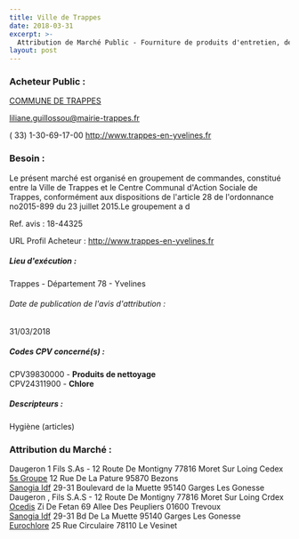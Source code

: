 ```yaml
---
title: Ville de Trappes
date: 2018-03-31
excerpt: >-
  Attribution de Marché Public - Fourniture de produits d'entretien, de petit matériel d'entretien et de produits jetables
layout: post
---
```


### Acheteur Public : 
<a href="/acheteur-33/siren-217806215"> COMMUNE DE TRAPPES</a><br/>



liliane.guillossou@mairie-trappes.fr

( 33) 1-30-69-17-00
http://www.trappes-en-yvelines.fr
### Besoin :

Le présent marché est organisé en groupement de commandes, constitué entre la Ville de Trappes et le Centre Communal d'Action Sociale de Trappes, conformément aux dispositions de l'article 28 de l'ordonnance no2015-899 du 23 juillet 2015.Le groupement a d

Ref. avis : 18-44325

URL Profil Acheteur : http://www.trappes-en-yvelines.fr

##### Lieu d'exécution :

Trappes - Département 78 - Yvelines

###### Date de publication de l'avis d'attribution : 
31/03/2018

##### Codes CPV concerné(s) :
CPV39830000 - **Produits de nettoyage** <br/>
CPV24311900 - **Chlore** <br/>

##### Descripteurs :
Hygiène (articles) <br/>

### Attribution du Marché :
Daugeron 1 Fils S.As - 12 Route De Montigny 77816 Moret Sur Loing Cedex <br/>
<a href="/entreprise-256/siren-348214404"> 5s Groupe</a>    12 Rue De La Pature 95870 Bezons <br/>
<a href="/entreprise-267/siren-533264784"> Sanogia Idf</a>    29-31 Boulevard de la Muette 95140 Garges Les Gonesse <br/>
Daugeron , Fils S.A.S - 12 Route De Montigny 77816 Moret Sur Loing Crdex <br/>
<a href="/entreprise-262/siren-448639575"> Ocedis</a>    Zi De Fetan 69 Allee Des Peupliers 01600 Trevoux <br/>
<a href="/entreprise-267/siren-533264784"> Sanogia Idf</a>    29-31 Bd De La Muette 95140 Garges Les Gonesse <br/>
<a href="/entreprise-256/siren-353294564"> Eurochlore</a>    25 Rue Circulaire 78110 Le Vesinet <br/>

